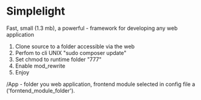 # Simplelight
Fast,  small (1.3 mb), a  powerful - framework for developing any web application

1. Clone source to a folder accessible via the web
2. Perfom to cli UNIX "sudo composer update"
3. Set chmod to runtime folder "777"
4. Enable mod_rewrite
5. Enjoy

/App - folder you web application, frontend module selected in config file a ('forntend_module_folder'). 
